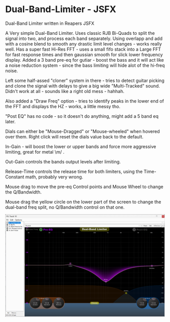 # Dual-Band-Limiter - JSFX
Dual-Band Limiter written in Reapers JSFX

A Very simple Dual-Band Limiter. Uses classic RJB Bi-Quads to split the signal into two, and process each band separately. Using overlapp and add with a cosine blend to smooth any drastic limit level changes - works really well. Has a super fast Hi-Res FFT - uses a small fifo stack into a Large FFT for fast response times and then gaussian smooth for slick lower frequency display. Added a 3 band pre-eq for gutiar - boost the bass and it will act like a noise reduction system - since the bass limiting will hide alot of the hi-freq noise.

Left some half-assed "cloner" system in there - tries to detect guitar picking and clone the signal with delays to give a big wide "Multi-Tracked" sound. Didn't work at all - sounds like a right old mess - hahhah.

Also added a "Draw Freq" option - tries to identify peaks in the lower end of the FFT and displays the HZ - works, a little messy tho.

"Post EQ" has no code - so it doesn't do anything, might add a 5 band eq later.

Dials can either be "Mouse-Dragged" or "Mouse-wheeled" when hovered over them. Right click will reset the dials value back to the default.

In-Gain - will boost the lower or upper bands and force more aggressive limiting, great for metal \m/ .

Out-Gain controls the bands output levels after limiting.

Release-Time controls the release time for both limiters, using the Time-Constant math, probably very wrong.

Mouse drag to move the pre-eq Control points and Mouse Wheel to change the Q/Bandwidth.

Mouse drag the yellow circle on the lower part of the screen to change the dual-band freq split, no Q/Bandwidth control on that one.

![](./Images/Image1.png)
